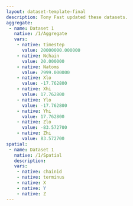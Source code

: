 ```yaml
---
layout: dataset-template-final
description: Tony Fast updated these datasets.
aggregate: 
 - name: Dataset 1
   native: /1/Aggregate
   vars: 
    - native: timestep
      value: 20000000.000000
    - native: Nchain
      value: 20.000000
    - native: Natoms
      value: 7999.000000
    - native: Xlo
      value: -17.762800
    - native: Xhi
      value: 17.762800
    - native: Ylo
      value: -17.762800
    - native: Yhi
      value: 17.762800
    - native: Zlo
      value: -83.572700
    - native: Zhi
      value: 83.572700
spatial: 
 - name: Dataset 1
   native: /1/Spatial
   description: 
   vars: 
    - native: chainid
    - native: terminus
    - native: X
    - native: Y
    - native: Z
---
```


